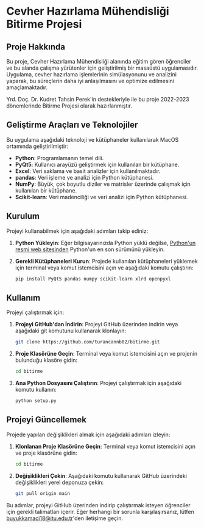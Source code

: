 # Cevher Hazırlama Mühendisliği Bitirme Projesi

## Proje Hakkında

Bu proje, Cevher Hazırlama Mühendisliği alanında eğitim gören öğrenciler ve bu alanda çalışma yürütenler için geliştirilmiş bir masaüstü uygulamasıdır. Uygulama, cevher hazırlama işlemlerinin simülasyonunu ve analizini yaparak, bu süreçlerin daha iyi anlaşılmasını ve optimize edilmesini amaçlamaktadır.

Yrd. Doç. Dr. Kudret Tahsin Perek'in destekleriyle ile bu proje 2022-2023 dönemlerinde Bitirme Projesi olarak hazırlanmıştır.

## Geliştirme Araçları ve Teknolojiler

Bu uygulama aşağıdaki teknoloji ve kütüphaneler kullanılarak MacOS ortamında geliştirilmiştir:

- **Python**: Programlamanın temel dili.
- **PyQt5**: Kullanıcı arayüzü geliştirmek için kullanılan bir kütüphane.
- **Excel**: Veri saklama ve basit analizler için kullanılmaktadır.
- **pandas**: Veri işleme ve analizi için Python kütüphanesi.
- **NumPy**: Büyük, çok boyutlu diziler ve matrisler üzerinde çalışmak için kullanılan bir kütüphane.
- **Scikit-learn**: Veri madenciliği ve veri analizi için Python kütüphanesi.

## Kurulum

Projeyi kullanabilmek için aşağıdaki adımları takip ediniz:

1. **Python Yükleyin**: Eğer bilgisayarınızda Python yüklü değilse, [Python'un resmi web sitesinden](https://www.python.org/downloads/) Python'un en son sürümünü yükleyin.
2. **Gerekli Kütüphaneleri Kurun**: Projede kullanılan kütüphaneleri yüklemek için terminal veya komut istemcisini açın ve aşağıdaki komutu çalıştırın:

    ```bash
    pip install PyQt5 pandas numpy scikit-learn xlrd openpyxl
    ```

## Kullanım

Projeyi çalıştırmak için:

1. **Projeyi GitHub'dan İndirin**: Projeyi GitHub üzerinden indirin veya aşağıdaki git komutunu kullanarak klonlayın:

    ```bash
    git clone https://github.com/turancannb02/bitirme.git
    ```

2. **Proje Klasörüne Geçin**: Terminal veya komut istemcisini açın ve projenin bulunduğu klasöre gidin:

    ```bash
    cd bitirme
    ```

3. **Ana Python Dosyasını Çalıştırın**: Projeyi çalıştırmak için aşağıdaki komutu kullanın:

    ```bash
    python setup.py
    ```

## Projeyi Güncellemek

Projede yapılan değişiklikleri almak için aşağıdaki adımları izleyin:

1. **Klonlanan Proje Klasörüne Geçin**: Terminal veya komut istemcisini açın ve proje klasörüne gidin:

    ```bash
    cd bitirme
    ```

2. **Değişiklikleri Çekin**: Aşağıdaki komutu kullanarak GitHub üzerindeki değişiklikleri yerel deponuza çekin:

    ```bash
    git pull origin main
    ```

Bu adımlar, projeyi GitHub üzerinden indirip çalıştırmak isteyen öğrenciler için gerekli talimatları içerir. Eğer herhangi bir sorunla karşılaşırsanız, lütfen buyukkamaci18@itu.edu.tr'den iletişime geçin.
